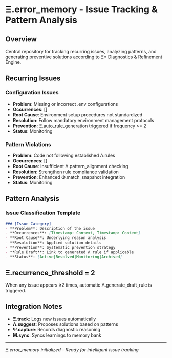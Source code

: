 # Ξ.error_memory - Issue Tracking & Pattern Analysis

## Overview
Central repository for tracking recurring issues, analyzing patterns, and generating preventive solutions according to Ξ* Diagnostics & Refinement Engine.

## Recurring Issues

### Configuration Issues
- **Problem**: Missing or incorrect .env configurations
- **Occurrences**: []
- **Root Cause**: Environment setup procedures not standardized
- **Resolution**: Follow mandatory environment management protocols
- **Prevention**: Ξ.auto_rule_generation triggered if frequency >= 2
- **Status**: Monitoring

### Pattern Violations
- **Problem**: Code not following established Λ.rules
- **Occurrences**: []
- **Root Cause**: Insufficient Λ.pattern_alignment checking
- **Resolution**: Strengthen rule compliance validation
- **Prevention**: Enhanced Φ.match_snapshot integration
- **Status**: Monitoring

## Pattern Analysis

### Issue Classification Template
```markdown
### [Issue Category]
- **Problem**: Description of the issue
- **Occurrences**: [Timestamp: Context, Timestamp: Context]
- **Root Cause**: Underlying reason analysis
- **Resolution**: Applied solution details
- **Prevention**: Systematic prevention strategy
- **Rule Draft**: Link to generated Λ rule if applicable
- **Status**: [Active|Resolved|Monitoring|Archived]
```

## Ξ.recurrence_threshold = 2
When any issue appears ≥2 times, automatic Λ.generate_draft_rule is triggered.

## Integration Notes
- **Ξ.track**: Logs new issues automatically
- **Λ.suggest**: Proposes solutions based on patterns
- **Ψ.capture**: Records diagnostic reasoning
- **M.sync**: Syncs learnings to memory bank

---
*Ξ.error_memory initialized - Ready for intelligent issue tracking* 